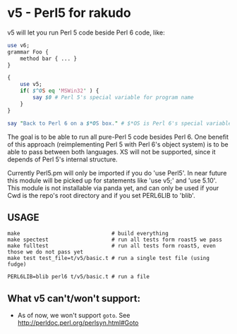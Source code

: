 v5 - Perl5 for rakudo
==
v5 will let you run Perl 5 code beside Perl 6 code, like:
```perl
use v6;
grammar Foo {
    method bar { ... }
}

{
    use v5;
    if( $^OS eq 'MSWin32' ) {
        say $0 # Perl 5's special variable for program name
    }
}

say "Back to Perl 6 on a $*OS box." # $*OS is Perl 6's special variable
```
The goal is to be able to run all pure-Perl 5 code besides Perl 6. One benefit of this approach
(reimplementing Perl 5 with Perl 6's object system) is to be able to pass between both languages.
XS will not be supported, since it depends of Perl 5's internal structure.

Currently Perl5.pm will only be imported if you do 'use Perl5'. In near future this module will be picked up
for statements like 'use v5;' and 'use 5.10'.
This module is not installable via panda yet, and can only be used if your Cwd is the repo's root directory
and if you set PERL6LIB to 'blib'.

USAGE
--
```
make                             # build everything
make spectest                    # run all tests form roast5 we pass
make fulltest                    # run all tests form roast5, even those we do not pass yet
make test test_file=t/v5/basic.t # run a single test file (using fudge)

PERL6LIB=blib perl6 t/v5/basic.t # run a file
```

What v5 can't/won't support:
--
- As of now, we won't support `goto`. See http://perldoc.perl.org/perlsyn.html#Goto

